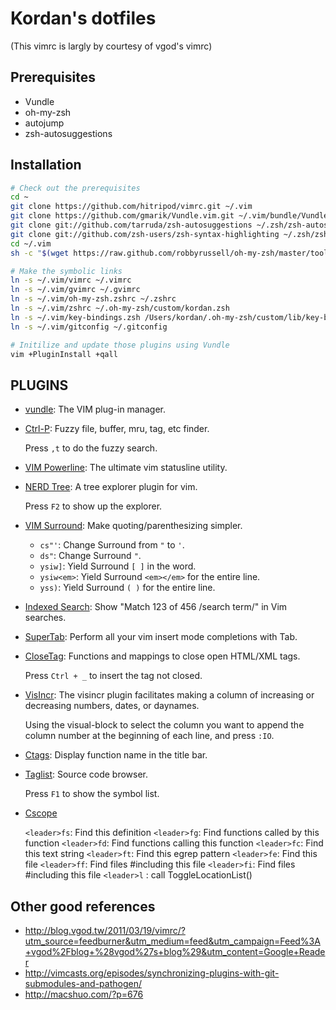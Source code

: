 Kordan's dotfiles
==============
(This vimrc is largly by courtesy of vgod's vimrc)

Prerequisites
-------------

- Vundle
- oh-my-zsh
- autojump
- zsh-autosuggestions


Installation
--------------------------------------------------

```bash
# Check out the prerequisites
cd ~
git clone https://github.com/hitripod/vimrc.git ~/.vim
git clone https://github.com/gmarik/Vundle.vim.git ~/.vim/bundle/Vundle.vim
git clone git://github.com/tarruda/zsh-autosuggestions ~/.zsh/zsh-autosuggestions
git clone git://github.com/zsh-users/zsh-syntax-highlighting ~/.zsh/zsh-syntax-highlighting
cd ~/.vim
sh -c "$(wget https://raw.github.com/robbyrussell/oh-my-zsh/master/tools/install.sh -O -)"

# Make the symbolic links
ln -s ~/.vim/vimrc ~/.vimrc
ln -s ~/.vim/gvimrc ~/.gvimrc
ln -s ~/.vim/oh-my-zsh.zshrc ~/.zshrc
ln -s ~/.vim/zshrc ~/.oh-my-zsh/custom/kordan.zsh
ln -s ~/.vim/key-bindings.zsh /Users/kordan/.oh-my-zsh/custom/lib/key-bindings.zsh
ln -s ~/.vim/gitconfig ~/.gitconfig

# Initilize and update those plugins using Vundle
vim +PluginInstall +qall
```

PLUGINS
-------

* [vundle](http://www.github.com/gmarik/vundle): The VIM plug-in manager.

* [Ctrl-P](http://www.github.com/kien/ctrlp.vim.git): Fuzzy file, buffer, mru, tag, etc finder. 
    
    Press `,t` to do the fuzzy search. 

* [VIM Powerline](http://www.github.com/Lokaltog/vim-powerline): The ultimate vim statusline utility. 

* [NERD Tree](http://www.github.com/scrooloose/nerdtree): A tree explorer plugin for vim.

    Press `F2` to show up the explorer.

* [VIM Surround](http://www.github.com/tpope/vim-surround): Make quoting/parenthesizing simpler.

    * `cs"'`:      Change Surround from `"` to `'`.
    * `ds"`:       Change Surround `"`.
    * `ysiw]`:     Yield Surround `[ ]` in the word.
    * `ysiw<em>`:  Yield Surround `<em></em>` for the entire line.
    * `yss)`:      Yield Surround `( )` for the entire line.

* [Indexed Search](http://www.github.com/henrik/vim-indexed-search): Show "Match 123 of 456 /search term/" in Vim searches.

* [SuperTab](http://www.github.com/ervandew/supertab): Perform all your vim insert mode completions with Tab.

* [CloseTag](http://www.github.com/vim-scripts/closetag.vim): Functions and mappings to close open HTML/XML tags.

    Press `Ctrl + _` to insert the tag not closed.

* [VisIncr](http://www.github.com/vim-scripts/VisIncr): The visincr plugin facilitates making a column of increasing or decreasing
numbers, dates, or daynames.

    Using the visual-block to select the column you want to append the column number at the beginning of each line, and press `:IO`.

* [Ctags](http://www.github.com/vim-scripts/ctags.vim): Display function name in the title bar.
* [Taglist](http://www.github.com/vim-scripts/taglist.vim): Source code browser.
    
    Press `F1` to show the symbol list.

* [Cscope](http://www.github.com/vim-scripts/cscope.vim)

    `<leader>fs`: Find this definition
    `<leader>fg`: Find functions called by this function
    `<leader>fd`: Find functions calling this function
    `<leader>fc`: Find this text string
    `<leader>ft`: Find this egrep pattern
    `<leader>fe`: Find this file
    `<leader>ff`: Find files #including this file
    `<leader>fi`: Find files #including this file
    `<leader>l` : call ToggleLocationList()

Other good references
---------------------

* http://blog.vgod.tw/2011/03/19/vimrc/?utm_source=feedburner&utm_medium=feed&utm_campaign=Feed%3A+vgod%2Fblog+%28vgod%27s+blog%29&utm_content=Google+Reader
* http://vimcasts.org/episodes/synchronizing-plugins-with-git-submodules-and-pathogen/
* http://macshuo.com/?p=676


